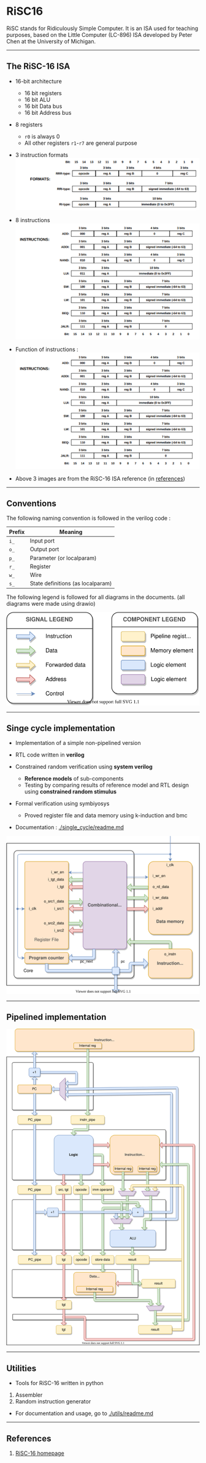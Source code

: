 # RiSC16

RiSC stands for Ridiculously Simple Computer. It is an ISA used for teaching purposes, based on the Little Computer (LC-896) ISA developed by Peter Chen at the University of Michigan.

---

## The RiSC-16 ISA

- 16-bit architecture
  - 16 bit registers
  - 16 bit ALU
  - 16 bit Data bus
  - 16 bit Address bus

- 8 registers
  - ```r0``` is always 0
  - All other registers ```r1```-```r7``` are general purpose

- 3 instruction formats 
![Instruction formats](docs/RiSC16_inst_formats.png)

- 8 instructions
![Instructions](docs/RiSC16_instructions.png)

- Function of instructions :
![Instruction information](docs/RiSC16_instructions.png)

- Above 3 images are from the RiSC-16 ISA reference (in [references](#references))

---

## Conventions

The following naming convention is followed in the verilog code :

| Prefix | Meaning
| -----|-------
| ```i_```| Input port
| ```o_```| Output port
| ```p_```| Parameter (or localparam)
| ```r_```| Register
| ```w_```| Wire
| ```s_```| State definitions (as localparam)

The following legend is followed for all diagrams in the documents. (all diagrams were made using drawio)

![](docs/legend.drawio.svg)

---

## Singe cycle implementation

- Implementation of a simple non-pipelined version
- RTL code written in **verilog**
- Constrained random verification using **system verilog**
  - **Reference models** of sub-components
  - Testing by comparing results of reference model and RTL design using **constrained random stimulus**

- Formal verification using symbiyosys
  - Proved register file and data memory using k-induction and bmc

- Documentation : [./single_cycle/readme.md](single_cycle/readme.md)

![Block diagram](single_cycle/docs/block_diagram.drawio.svg)

---

## Pipelined implementation

![](pipelined/docs/block_diagram.drawio.svg) 

---

## Utilities

- Tools for RiSC-16 written in python

1) Assembler
2) Random instruction generator

- For documentation and usage, go to [./utils/readme.md](./utils/readme.md)

---

## References
1) [RiSC-16 homepage](https://user.eng.umd.edu/~blj/RiSC/)
 
